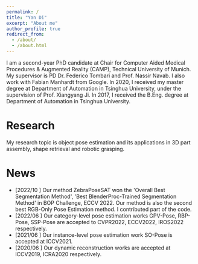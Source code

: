 ```yaml
---
permalink: /
title: "Yan Di"
excerpt: "About me"
author_profile: true
redirect_from: 
  - /about/
  - /about.html
---
```


I am a second-year PhD candidate at Chair for Computer Aided Medical Procedures & Augmented Reality (CAMP), Technical University of Munich. My supervisor is PD Dr. Federico Tombari and Prof. Nassir Navab. I also work with Fabian Manhardt from Google. In 2020, I received my master degree at Department of Automation in Tsinghua University, under the supervision of Prof. Xiangyang Ji. In 2017, I received the B.Eng. degree at Department of Automation in Tsinghua University.


# Research
My research topic is object pose estimation and its applications in 3D part assembly, shape retrieval and robotic grasping. 


# News
* \[2022/10 \] Our method ZebraPoseSAT won the 'Overall Best Segmentation Method', 'Best BlenderProc-Trained Segmentation Method' in BOP Challenge, ECCV 2022. Our method is also the second best RGB-Only Pose Estimation method. I contributed part of the code.
* \[2022/06 \] Our category-level pose estimation works GPV-Pose, RBP-Pose, SSP-Pose are accepted to CVPR2022, ECCV2022, IROS2022 respectively.
* \[2021/06 \] Our instance-level pose estimation work SO-Pose is accepted at ICCV2021.
* \[2020/06 \] Our dynamic reconstruction works are accepted at ICCV2019, ICRA2020 respectively.





